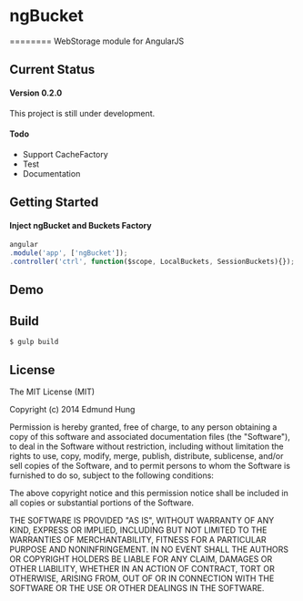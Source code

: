# ngBucket
========
WebStorage module for AngularJS

## Current Status

#### Version 0.2.0
This project is still under development.

#### Todo

* Support CacheFactory
* Test
* Documentation

## Getting Started

#### Inject ngBucket and Buckets Factory

```javascript
angular
.module('app', ['ngBucket']);
.controller('ctrl', function($scope, LocalBuckets, SessionBuckets){});
```


## Demo



## Build

```Shell
$ gulp build
```

## License

The MIT License (MIT)

Copyright (c) 2014 Edmund Hung

Permission is hereby granted, free of charge, to any person obtaining a copy
of this software and associated documentation files (the "Software"), to deal
in the Software without restriction, including without limitation the rights
to use, copy, modify, merge, publish, distribute, sublicense, and/or sell
copies of the Software, and to permit persons to whom the Software is
furnished to do so, subject to the following conditions:

The above copyright notice and this permission notice shall be included in all
copies or substantial portions of the Software.

THE SOFTWARE IS PROVIDED "AS IS", WITHOUT WARRANTY OF ANY KIND, EXPRESS OR
IMPLIED, INCLUDING BUT NOT LIMITED TO THE WARRANTIES OF MERCHANTABILITY,
FITNESS FOR A PARTICULAR PURPOSE AND NONINFRINGEMENT. IN NO EVENT SHALL THE
AUTHORS OR COPYRIGHT HOLDERS BE LIABLE FOR ANY CLAIM, DAMAGES OR OTHER
LIABILITY, WHETHER IN AN ACTION OF CONTRACT, TORT OR OTHERWISE, ARISING FROM,
OUT OF OR IN CONNECTION WITH THE SOFTWARE OR THE USE OR OTHER DEALINGS IN THE
SOFTWARE.
